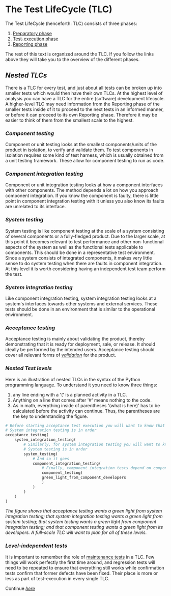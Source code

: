 # **The Test LifeCycle (TLC)**

The Test LifeCycle (henceforth: TLC) consists of three phases:
1. [Preparatory phase](/1/1.0.Preparatory_Phase_Overview.md)
2. [Test-execution phase](/2/2.0.Test-execution_Phase_Overview.md)
3. [Reporting phase](/3/3.0.Reporting_Phase_Overview.md)

The rest of this text is organized around the TLC. If you follow the links above they will take you to the overview of the different phases.

## *Nested TLCs*

There is a TLC for every test, and just about all tests can be broken up into smaller tests which would then have their own TLCs. At the highest level of analysis you can have a TLC for the entire (software) development lifecycle.
A higher-level TLC may need information from the Reporting phase of the smaller tests inside of it to proceed to the next tests in an informed manner, or before it can proceed to its own Reporting phase. Therefore it may be easier to think of them from the smallest scale to the highest.

### *Component testing*

Component or unit testing looks at the smallest components/units of the product in isolation, to verify and validate them. To test components in isolation requires some kind of test harness, which is usually obtained from a unit testing framework. These allow for component testing to run as code.

### *Component integration testing*

Component or unit integration testing looks at how a component interfaces with other components. The method depends a lot on how you approach component integration. If you know the component is faulty, there is little point in component integration testing with it unless you also know its faults are unrelated to its interface.

### *System testing*

System testing is like component testing at the scale of a system consisting of several components or a fully-fledged product. Due to the larger scale, at this point it becomes relevant to test performance and other non-functional aspects of the system as well as the functional tests applicable to components. This should be done in a representative test environment. Since a system consists of integrated components, it makes very little sense to do system testing when there are faults in component integration. At this level it is worth considering having an independent test team perform the test.

### *System integration testing*

Like component integration testing, system integration testing looks at a system's interfaces towards other systems and external services. These tests should be done in an environment that is similar to the operational environment.

### *Acceptance testing*

Acceptance testing is mainly about validating the product, thereby demonstrating that it is ready for deployment, sale, or release. It should ideally be performed by the intended users. Acceptance testing should cover all relevant forms of *[validation](/0/0.1.Core_Concepts.md#validation)* for the product.

### *Nested Test levels*

Here is an illustration of nested TLCs in the syntax of the Python programming language. To understand it you need to know three things:
1. any line ending with a '(' is a planned activity in a TLC.
2. Anything on a line that comes after '#' means nothing to the code.
3. As in math, everything inside of parentheses '(what is here)' has to be calculated before the activity can continue. Thus, the parentheses are the key to understanding the figure.

``` python
# Before starting acceptance test execution you will want to know that
# System integration testing is in order
acceptance_testing(   
    system_integration_testing(
        # Similarly, for system integration testing you will want to know that
        # System testing is in order
        system_testing(
            # And so it goes
            component_integration_testing(
                # Finally, component integration tests depend on components
                component_testing(
                green_light_from_component_developers
                )
            )
        )
    )
)
```
*The figure shows that acceptance testing wants a green light from system integration testing; that system integration testing wants a green light from system testing; that system testing wants a green light from component integration testing; and that component testing wants a green light from its developers. A full-scale TLC will want to plan for all of these levels.*

### *Level-independent tests*

It is important to remember the role of [maintenance tests](/0/0.1.Core_Concepts.md#maintenance-tests) in a TLC. Few things will work perfectly the first time around, and regression tests will need to be repeated to ensure that everything still works while confirmation tests confirm that former defects have been fixed. Their place is more or less as part of test-execution in every single TLC.

Continue *[here](/1/1.0.Preparatory_Phase_Overview.md)*
